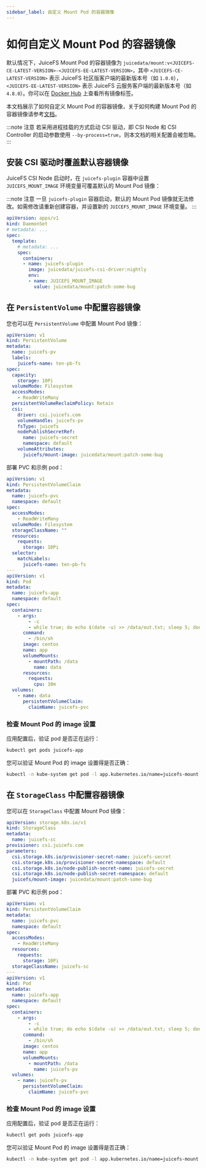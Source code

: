 ```yaml
---
sidebar_label: 自定义 Mount Pod 的容器镜像
---
```


# 如何自定义 Mount Pod 的容器镜像

默认情况下，JuiceFS Mount Pod 的容器镜像为 `juicedata/mount:v<JUICEFS-CE-LATEST-VERSION>-<JUICEFS-EE-LATEST-VERSION>`，其中 `<JUICEFS-CE-LATEST-VERSION>` 表示 JuiceFS 社区版客户端的最新版本号（如 `1.0.0`），`<JUICEFS-EE-LATEST-VERSION>` 表示 JuiceFS 云服务客户端的最新版本号（如 `4.8.0`）。你可以在 [Docker Hub](https://hub.docker.com/r/juicedata/mount/tags) 上查看所有镜像标签。

本文档展示了如何自定义 Mount Pod 的容器镜像，关于如何构建 Mount Pod 的容器镜像请参考[文档](../build-juicefs-image.md#构建-juicefs-mount-pod-的容器镜像)。

:::note 注意
若采用进程挂载的方式启动 CSI 驱动，即 CSI Node 和 CSI Controller 的启动参数使用 `--by-process=true`，则本文档的相关配置会被忽略。
:::

## 安装 CSI 驱动时覆盖默认容器镜像

JuiceFS CSI Node 启动时，在 `juicefs-plugin` 容器中设置 `JUICEFS_MOUNT_IMAGE` 环境变量可覆盖默认的 Mount Pod 镜像：

:::note 注意
一旦 `juicefs-plugin` 容器启动，默认的 Mount Pod 镜像就无法修改。如需修改请重新创建容器，并设置新的 `JUICEFS_MOUNT_IMAGE` 环境变量。
:::

```yaml {12-13}
apiVersion: apps/v1
kind: DaemonSet
# metadata: ...
spec:
  template:
    # metadata: ...
    spec:
      containers:
      - name: juicefs-plugin
        image: juicedata/juicefs-csi-driver:nightly
        env:
        - name: JUICEFS_MOUNT_IMAGE
          value: juicedata/mount:patch-some-bug
```

## 在 `PersistentVolume` 中配置容器镜像

您也可以在 `PersistentVolume` 中配置 Mount Pod 镜像：

```yaml {22}
apiVersion: v1
kind: PersistentVolume
metadata:
  name: juicefs-pv
  labels:
    juicefs-name: ten-pb-fs
spec:
  capacity:
    storage: 10Pi
  volumeMode: Filesystem
  accessModes:
    - ReadWriteMany
  persistentVolumeReclaimPolicy: Retain
  csi:
    driver: csi.juicefs.com
    volumeHandle: juicefs-pv
    fsType: juicefs
    nodePublishSecretRef:
      name: juicefs-secret
      namespace: default
    volumeAttributes:
      juicefs/mount-image: juicedata/mount:patch-some-bug
```

部署 PVC 和示例 pod：

```yaml
apiVersion: v1
kind: PersistentVolumeClaim
metadata:
  name: juicefs-pvc
  namespace: default
spec:
  accessModes:
    - ReadWriteMany
  volumeMode: Filesystem
  storageClassName: ""
  resources:
    requests:
      storage: 10Pi
  selector:
    matchLabels:
      juicefs-name: ten-pb-fs
---
apiVersion: v1
kind: Pod
metadata:
  name: juicefs-app
  namespace: default
spec:
  containers:
    - args:
        - -c
        - while true; do echo $(date -u) >> /data/out.txt; sleep 5; done
      command:
        - /bin/sh
      image: centos
      name: app
      volumeMounts:
        - mountPath: /data
          name: data
      resources:
        requests:
          cpu: 10m
  volumes:
    - name: data
      persistentVolumeClaim:
        claimName: juicefs-pvc
```

### 检查 Mount Pod 的 image 设置

应用配置后，验证 pod 是否正在运行：

```sh
kubectl get pods juicefs-app
```

您可以验证 Mount Pod 的 image 设置得是否正确：

```sh
kubectl -n kube-system get pod -l app.kubernetes.io/name=juicefs-mount -o yaml | grep 'image: '
```

## 在 `StorageClass` 中配置容器镜像

您可以在 `StorageClass` 中配置 Mount Pod 镜像：

```yaml {11}
apiVersion: storage.k8s.io/v1
kind: StorageClass
metadata:
  name: juicefs-sc
provisioner: csi.juicefs.com
parameters:
  csi.storage.k8s.io/provisioner-secret-name: juicefs-secret
  csi.storage.k8s.io/provisioner-secret-namespace: default
  csi.storage.k8s.io/node-publish-secret-name: juicefs-secret
  csi.storage.k8s.io/node-publish-secret-namespace: default
  juicefs/mount-image: juicedata/mount:patch-some-bug
```

部署 PVC 和示例 pod：

```yaml
apiVersion: v1
kind: PersistentVolumeClaim
metadata:
  name: juicefs-pvc
  namespace: default
spec:
  accessModes:
    - ReadWriteMany
  resources:
    requests:
      storage: 10Pi
  storageClassName: juicefs-sc
---
apiVersion: v1
kind: Pod
metadata:
  name: juicefs-app
  namespace: default
spec:
  containers:
    - args:
        - -c
        - while true; do echo $(date -u) >> /data/out.txt; sleep 5; done
      command:
        - /bin/sh
      image: centos
      name: app
      volumeMounts:
        - mountPath: /data
          name: juicefs-pv
  volumes:
    - name: juicefs-pv
      persistentVolumeClaim:
        claimName: juicefs-pvc
```

### 检查 Mount Pod 的 image 设置

应用配置后，验证 pod 是否正在运行：

```sh
kubectl get pods juicefs-app
```

您可以验证 Mount Pod 的 image 设置得是否正确：

```sh
kubectl -n kube-system get pod -l app.kubernetes.io/name=juicefs-mount -o yaml | grep 'image: '
```
